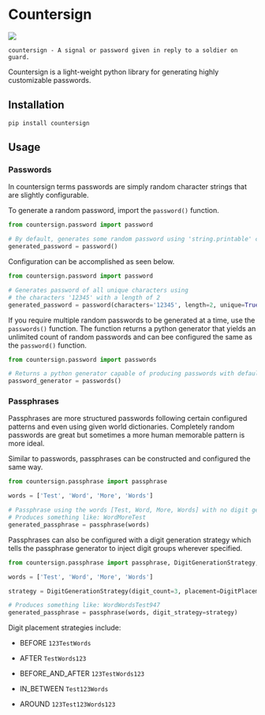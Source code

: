 # Countersign
![](https://github.com/jsextonn/countersign/workflows/build/badge.svg)

`countersign - A signal or password given in reply to a soldier on guard.`

Countersign is a light-weight python library for generating highly customizable passwords. 

## Installation

`pip install countersign`

## Usage

### Passwords
In countersign terms passwords are simply random character strings that are slightly configurable.

To generate a random password, import the `password()` function.

```python
from countersign.password import password

# By default, generates some random password using 'string.printable' characters of length 8
generated_password = password()
```

Configuration can be accomplished as seen below.

```python
from countersign.password import password

# Generates password of all unique characters using
# the characters '12345' with a length of 2
generated_password = password(characters='12345', length=2, unique=True)
```

If you require multiple random passwords to be generated at a time, use the `passwords()` function. The function returns a python generator that yields an unlimited count of random passwords and can bee configured the same as the `password()` function.

```python
from countersign.password import passwords

# Returns a python generator capable of producing passwords with default characteristics
password_generator = passwords()
```

### Passphrases
Passphrases are more structured passwords following certain configured patterns and even using given world dictionaries. Completely random passwords are great but sometimes a more human memorable pattern is more ideal.

Similar to passwords, passphrases can be constructed and configured the same way.

```python
from countersign.passphrase import passphrase

words = ['Test', 'Word', 'More', 'Words']

# Passphrase using the words [Test, Word, More, Words] with no digit generation strategy. By default the passphrase consists of three given words.
# Produces something like: WordMoreTest
generated_passphrase = passphrase(words)
```

Passphrases can also be configured with a digit generation strategy which tells the passphrase generator to inject digit groups wherever specified.

```python
from countersign.passphrase import passphrase, DigitGenerationStrategy, DigitPlacementStrategy

words = ['Test', 'Word', 'More', 'Words']

strategy = DigitGenerationStrategy(digit_count=3, placement=DigitPlacementStrategy.AFTER)

# Produces something like: WordWordsTest947
generated_passphrase = passphrase(words, digit_strategy=strategy)
```

Digit placement strategies include:
- BEFORE `123TestWords`

- AFTER `TestWords123`

- BEFORE_AND_AFTER `123TestWords123`

- IN_BETWEEN `Test123Words`

- AROUND `123Test123Words123`


